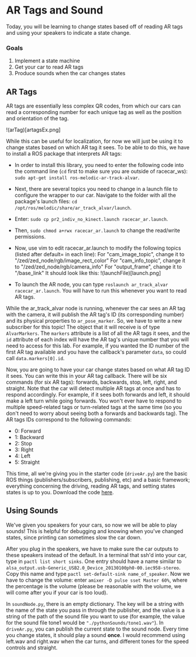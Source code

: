 # AR Tags and Sound

Today, you will be learning to change states based off of reading AR tags and using your speakers to indicate a state change. 

### Goals
1. Implement a state machine
2. Get your car to read AR tags
3. Produce sounds when the car changes states

## AR Tags

AR tags are essentially less complex QR codes, from which our cars can read a corresponding number for each unique tag as well as the position and orientation of the tag. 

!(arTag)[artagsEx.png]

While this can be useful for localization, for now we will just be using it to change states based on which AR tag it sees. To be able to do this, we have to install a ROS package that interprets AR tags: 

* In order to install this library, you need to enter the following code into the command line (`cd` first to make sure you are outside of racecar_ws): `sudo apt-get install ros-melodic-ar-track-alvar`. 
* Next, there are several topics you need to change in a launch file to configure the wrapper to our car. 
Navigate to the folder with all the package's launch files: `cd /opt/ros/melodic/share/ar_track_alvar/launch`. 
* Enter: `sudo cp pr2_indiv_no_kinect.launch racecar_ar.launch`. 
* Then, `sudo chmod a+rwx racecar_ar.launch` to change the read/write permissions. 
* Now, use vim to edit racecar_ar.launch to modify the following topics (listed after default= in each line): 
For "cam_image_topic", change it to "/zed/zed_node/rgb/image_rect_color" 
For "cam_info_topic", change it to "/zed/zed_node/rgb/camera_info" 
For "output_frame", change it to "/base_link" 
It should look like this:
!(launchFile)[launch.png]

* To launch the AR node, you can type `roslaunch ar_track_alvar racecar_ar.launch`. You will have to run this whenever you want to read AR tags.

While the ar_track_alvar node is running, whenever the car sees an AR tag with the camera, it will publish the AR tag's ID (its corresponding number) and its physical properties to `ar_pose_marker`. So, we have to write a new subscriber for this topic! The object that it will receive is of type `AlvarMarkers`. The `markers` attribute is a list of all the AR tags it sees, and the `id` attribute of each index will have the AR tag's unique number that you will need to access for this lab. For example, if you wanted the ID number of the first AR tag available and you have the callback's parameter `data`, so could call `data.markers[0].id`.

Now, you are going to have your car change states based on what AR tag ID it sees. You can write this in your AR tag callback. There will be six commands (for six AR tags): forwards, backwards, stop, left, right, and straight. Note that the car will detect multiple AR tags at once and has to respond accordingly. For example, if it sees both forwards and left, it should make a left turn while going forwards. You won't ever have to respond to multiple speed-related tags or turn-related tags at the same time (so you don't need to worry about seeing both a forwards and backwards tag). The AR tags IDs correspond to the following commands:

* 0: Forward
* 1: Backward
* 2: Stop
* 3: Right
* 4: Left
* 5: Straight

This time, all we're giving you in the starter code (`driveAr.py`) are the basic ROS things (publishers/subscribers, publishing, etc) and a basic framework; everything concerning the driving, reading AR tags, and setting states states is up to you. Download the code [here](https://drive.google.com/drive/folders/189Vf5-P4p2II1ifWEnZYnswWQXXD_P18?usp=sharing).

## Using Sounds

We've given you speakers for your cars, so now we will be able to play sounds! This is helpful for debugging and knowing when you've changed states, since printing can sometimes slow the car down. 

After you plug in the speakers, we have to make sure the car outputs to these speakers instead of the default. In a terminal that ssh'd into your car, type in `pactl list short sinks`. One entry should have a name similar to `alsa_output.usb-Generic_USB2.0_Device_20130100ph0-00.iec958-stereo`. Copy this name and type `pactl set-default-sink name_of_speaker`. Now we have to change the volume: enter `amixer -D pulse sset Master 60%`, where the percentage is the volume (please be reasonable with the volume, we will come after you if your car is too loud).

In `soundNode.py`, there is an empty dictionary. The key will be a string with the name of the state you pass in through the publisher, and the value is a string of the path of the sound file you want to use (for example, the value for the sound file tone1 would be `"./pythonSounds/tone1.wav"`). In `driveAr.py`, you can publish the current state to the sound node. Every time you change states, it should play a sound __once__. I would recommend using left.wav and right.wav when the car turns, and different tones for the speed controls and straight.
